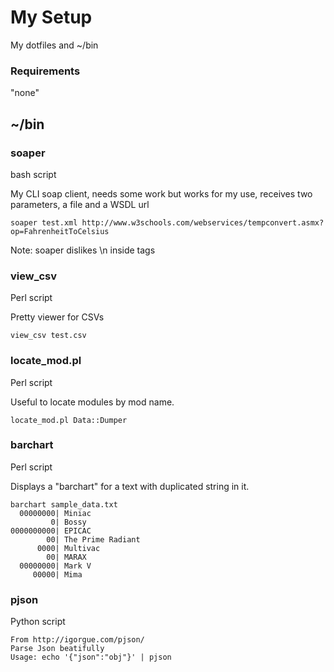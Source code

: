 # My Setup

My dotfiles and ~/bin

### Requirements

"none"

## ~/bin

### soaper

bash script

My CLI soap client, needs some work but works for my use, receives two parameters, a file and a WSDL url

    soaper test.xml http://www.w3schools.com/webservices/tempconvert.asmx?op=FahrenheitToCelsius

Note: soaper dislikes \n inside tags

### view_csv

Perl script

Pretty viewer for CSVs

    view_csv test.csv

### locate_mod.pl

Perl script

Useful to locate modules by mod name.

    locate_mod.pl Data::Dumper

### barchart

Perl script

Displays a "barchart" for a text with duplicated string in it.

    barchart sample_data.txt
      00000000| Miniac
             0| Bossy
    0000000000| EPICAC
            00| The Prime Radiant
          0000| Multivac
            00| MARAX
      00000000| Mark V
         00000| Mima

### pjson

Python script

    From http://igorgue.com/pjson/
    Parse Json beatifully
    Usage: echo '{"json":"obj"}' | pjson
